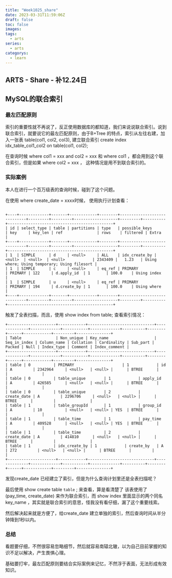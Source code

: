 ```yaml
---
title: "Week1025_share"
date: 2023-03-31T11:59:06Z
draft: false 
toc: false
images:
tags:
  - arts 
series:
  - arts 
categorys:
  - learn 
---
```


## ARTS - Share  - 补12.24日
## MySQL的联合索引

### 最左匹配原则

索引的重要性就不再说了，反正使用数据库的都知道，我们来说说联合索引。说到联合索引，就要说它的最左匹配原则，由于B+Tree 的特点，索引从左往右建，加入一张表 table(col1, col2, col3), 建立联合索引  create index idx_table_col1_col2 on table(col1, col2);

在查询时候   where col1 = xxx and col2 = xxx  和  where col1 ，都会用到这个联合索引，但是如果 where col2 = xxx ， 这种情况是用不到联合索引的。


### 实际案例

本人在进行一个百万级表的查询时候，碰到了这个问题。

在使用 where create_date = xxxx时候，
使用执行计划查看：

```

+----+-------------+-------+------------+--------+-----------------------------+---------+---------+-------------------+---------+----------+----------------------------------------------+
| id | select_type | table | partitions | type   | possible_keys               | key     | key_len | ref               | rows    | filtered | Extra                                        |
+----+-------------+-------+------------+--------+-----------------------------+---------+---------+-------------------+---------+----------+----------------------------------------------+
| 1  | SIMPLE      | d     | <null>     | ALL    | idx_create_by | <null>  | <null>  | <null>            | 2343409 |   1.23   | Using where; Using temporary; Using filesort |
| 1  | SIMPLE      | c     | <null>     | eq_ref | PRIMARY                     | PRIMARY | 122     | d.apply_id  | 1       | 100.0    | Using index                                  |
| 1  | SIMPLE      | u     | <null>     | eq_ref | PRIMARY                     | PRIMARY | 194     | d.create_by | 1       | 100.0    | Using where                                  |
+----+-------------+-------+------------+--------+-----------------------------+---------+---------+-------------------+---------+----------+----------------------------------------------+
```

触发了全表扫描，而且，使用 show index from table; 查看索引情况：

```
+---------------------+------------+-----------------------------+--------------+-------------+-----------+-------------+----------+--------+------+------------+---------+---------------+
| Table               | Non_unique | Key_name                    | Seq_in_index | Column_name | Collation | Cardinality | Sub_part | Packed | Null | Index_type | Comment | Index_comment |
+---------------------+------------+-----------------------------+--------------+-------------+-----------+-------------+----------+--------+------+------------+---------+---------------+
| table | 0          | PRIMARY                     | 1            | id          | A         | 2342964     | <null>   | <null> |      | BTREE      |         |               |
| table | 0          | table_unique        | 1            | apply_id    | A         | 426585      | <null>   | <null> |      | BTREE      |         |               |
| table | 0          | table_unique        | 2            | create_date | A         | 2296706     | <null>   | <null> |      | BTREE      |         |               |
| table | 1          | table_groupId       | 1            | group_id    | A         | 10          | <null>   | <null> | YES  | BTREE      |         |               |
| table | 1          | table_time          | 1            | pay_time    | A         | 409528      | <null>   | <null> | YES  | BTREE      |         |               |
| table | 1          | table_time          | 2            | create_date | A         | 414810      | <null>   | <null> |      | BTREE      |         |               |
| table | 1          | idx_create_by | 1            | create_by   | A         | 272         | <null>   | <null> |      | BTREE      |         |               |
+---------------------+------------+-----------------------------+--------------+-------------+-----------+-------------+----------+--------+------+------------+---------+---------------+
```

发现create_date 已经建立了索引，但是为什么查询计划里还是全表扫描呢？

最后使用 show create table  `table` ; 来查看，算是看清楚了 该表使用了 (pay_time, create_date) 来作为联合索引，而 show index 里面显示的两个同名key_name ，其实就是联合索引的意思，怪我没有看仔细，漏了这个重要线索。


然后解决起来就是方便了，给create_date 建立单独的索引，然后查询时间从半分钟降到1秒以内。


### 总结

看题要仔细，不然很容易忽略细节，然后就容易南辕北辙，以为自己目前掌握的知识不足以解决，产生畏惧心理。

基础要打牢，最左匹配原则要结合实际案例来记忆，不然浮于表面，无法形成有效知识。




